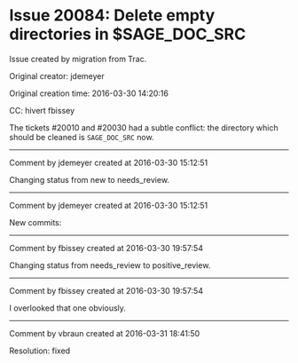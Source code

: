 # Issue 20084: Delete empty directories in $SAGE_DOC_SRC

Issue created by migration from Trac.

Original creator: jdemeyer

Original creation time: 2016-03-30 14:20:16

CC:  hivert fbissey

The tickets #20010 and #20030 had a subtle conflict: the directory which should be cleaned is `SAGE_DOC_SRC` now.


---

Comment by jdemeyer created at 2016-03-30 15:12:51

Changing status from new to needs_review.


---

Comment by jdemeyer created at 2016-03-30 15:12:51

New commits:


---

Comment by fbissey created at 2016-03-30 19:57:54

Changing status from needs_review to positive_review.


---

Comment by fbissey created at 2016-03-30 19:57:54

I overlooked that one obviously.


---

Comment by vbraun created at 2016-03-31 18:41:50

Resolution: fixed
